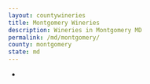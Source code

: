 ```yaml
---
layout: countywineries
title: Montgomery Wineries
description: Wineries in Montgomery MD
permalink: /md/montgomery/
county: montgomery
state: md
---
```

-
